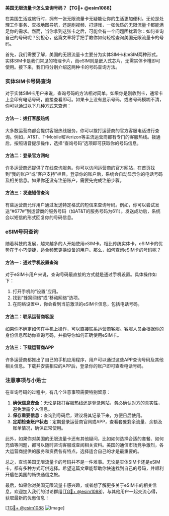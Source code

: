 **美国无限流量卡怎么查询号码？【TG💪+ @esim1088】**

在美国生活或旅行时，拥有一张无限流量卡无疑能让你的生活更加便利。无论是处理工作事务、查找地图导航，还是刷视频、打游戏，一张优质的无限流量卡都能满足你的需求。然而，当你拿到这张卡之后，可能会有一个问题困扰着你：如何查询自己的号码呢？别担心，这篇文章将手把手教你如何轻松查询美国无限流量卡的号码。

首先，我们需要了解，美国的无限流量卡主要分为实体SIM卡和eSIM两种形式。实体SIM卡是我们常见的物理卡片，而eSIM则是嵌入式芯片，无需实体卡槽即可使用。接下来，我们将分别介绍这两种卡的号码查询方法。

### 实体SIM卡号码查询

对于实体SIM卡用户来说，查询号码的方法相对简单。如果你是刚收到卡，通常卡上会印有电话号码，直接查看即可。如果卡上没有显示号码，或者号码模糊不清，你可以通过以下几种方式来查询：

#### 方法一：拨打客服热线
大多数运营商都会提供客服热线服务，你可以拨打运营商的官方客服电话进行查询。例如，AT&T、T-Mobile和Verizon等主流运营商都有专门的客服热线。拨通后，按照语音提示操作，选择“查询号码”选项即可获取你的号码信息。

#### 方法二：登录官方网站
许多运营商还提供了在线查询服务。你可以访问运营商的官方网站，在首页找到“我的账户”或“客户支持”栏目。登录你的账户后，系统会自动显示你的电话号码及相关信息。如果你还没有注册账户，需要先完成注册步骤。

#### 方法三：发送短信查询
有些运营商允许用户通过发送特定格式的短信来查询号码。例如，你可以尝试发送“#677#”到运营商的服务号码（如AT&T的服务号码为611）。发送成功后，系统会以短信的形式回复你的号码信息。

### eSIM号码查询

随着科技的发展，越来越多的人开始使用eSIM卡。相比传统实体卡，eSIM卡的优势在于小巧便捷，适合频繁更换设备的用户。那么，如何查询eSIM卡的号码呢？

#### 方法一：通过手机设置查询
对于eSIM卡用户来说，查询号码最直接的方式就是通过手机设置。具体操作如下：
1. 打开手机的“设置”应用。
2. 找到“蜂窝网络”或“移动网络”选项。
3. 在网络设置中，你会看到当前激活的eSIM卡信息，包括电话号码。

#### 方法二：联系运营商客服
如果你不确定如何在手机上操作，可以直接联系运营商客服。客服人员会根据你的身份信息帮助你查询号码，并指导你如何正确使用eSIM卡。

#### 方法三：下载运营商APP
许多运营商都推出了自己的手机应用程序，用户可以通过这些APP查询号码及其他相关信息。下载并安装相应的APP后，登录你的账户即可查看电话号码。

### 注意事项与小贴士

在查询号码的过程中，有几个注意事项需要特别留意：
1. **确保信息安全**：无论是拨打客服热线还是登录网站，务必确认对方的真实性，避免泄露个人信息。
2. **保存重要信息**：查询到号码后，建议将其记录下来，方便日后使用。
3. **定期检查账户状态**：定期登录运营商官网或APP，查看套餐剩余流量、余额及账单情况，确保正常使用。

此外，如果你对美国的无限流量卡还有其他疑问，比如如何选择合适的套餐、如何充值等问题，都可以随时咨询客服或查阅相关资料。美国的通信市场竞争激烈，各大运营商提供的服务和资费各有特点，选择适合自己的才是最重要的。

总之，查询美国无限流量卡的号码并不是一件难事。无论是实体SIM卡还是eSIM卡，都有多种方式可供选择。希望这篇文章能帮助你快速找到自己的号码，并顺利开启在美国的畅快通信之旅。

最后，如果你对美国无限流量卡感兴趣，或者想了解更多关于eSIM卡的相关信息，欢迎加入我们的讨论群组[[TG💪+ @esim1088](https://t.me/s/esim1088)]，与其他用户一起交流心得，获取最新的优惠信息！

[[TG💪+ @esim1088](https://t.me/s/esim1088) ![Image](https://i.postimg.cc/4NQfJmqS/Snipaste-2025-05-13-00-14-12.png)]